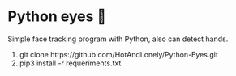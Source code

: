 # Python eyes 👀
Simple face tracking program with Python, also can detect hands.
<ol>
    <li> git clone https://github.com/HotAndLonely/Python-Eyes.git</li>
    <li> pip3 install -r requeriments.txt</li>
</ol>